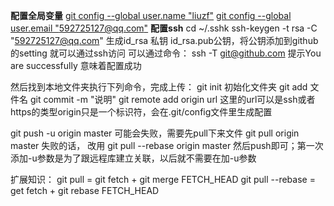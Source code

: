 **配置全局变量**
[git config --global user.name "liuzf"]()
[git config --global user.email "592725127@qq.com"]()
**配置ssh**
cd ~/.sshk
ssh-keygen -t rsa -C "592725127@qq.com"
生成id_rsa 私钥 id_rsa.pub公钥，将公钥添加到github的setting
就可以通过ssh访问
可以通过命令：
ssh -T git@github.com
提示You are successfully 意味着配置成功

然后找到本地文件夹执行下列命令，完成上传：
git init 初始化文件夹
git add 文件名
git commit -m "说明"
git remote add origin url 这里的url可以是ssh或者https的类型origin只是一个标识符，会在.git/config文件里生成配置

git push -u origin master 可能会失败，需要先pull下来文件
git pull origin master 失败的话，
改用 git pull --rebase origin master
然后push即可；第一次添加-u参数是为了跟远程库建立关联，以后就不需要在加-u参数

扩展知识：
git pull = git fetch + git merge FETCH_HEAD
git pull --rebase = get fetch + git rebase FETCH_HEAD

